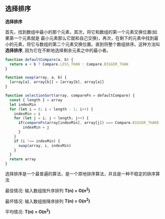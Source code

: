 ## 选择排序

**选择排序**

首先，找到数组中最小的那个元素，其次，将它和数组的第一个元素交换位置(如果第一个元素就是 最小元素那么它就和自己交换)，再次，在剩下的元素中找到最小的元素，将它与数组的第二个元素交换位置。直到将整个数组排序。这种方法叫 **选择排序**, 因为它在不断地选择剩余元素之中的最小者。

```js
function defaultCompare(a, b) {
  return a < b ? Compare.LESS_THAN : Compare.BIGGER_THAN
}

function swap(array, a, b) {
  [array[a], array[b]] = [array[b], array[a]]
}

function selectionSort(array, compareFn = defaultCompare) {
  const { length } = array
  let indexMin
  for (let i = 0; i < length - 1; i++) {
    indexMin = i
    for (let j = i; j < length; j++) {
      if(compareFn(array[indexMin], array[j]) === Compare.BIGGER_THAN) {
        indexMin = j
      }
    }
    if (i !== indexMin) {
      swap(array, i, indexMin)
    }
  }
  return array
}
```

选择排序是一个最普遍的算法，是一个原地排序算法，并且是一种不稳定的排序算法

最佳情况: 输入数组按升序排列 **T(n) = O(n<sup>2</sup>)**

最坏情况: 输入数组按降序排列 **T(n) = O(n<sup>2</sup>)**

平均情况: **T(n) = O(n<sup>2</sup>)**